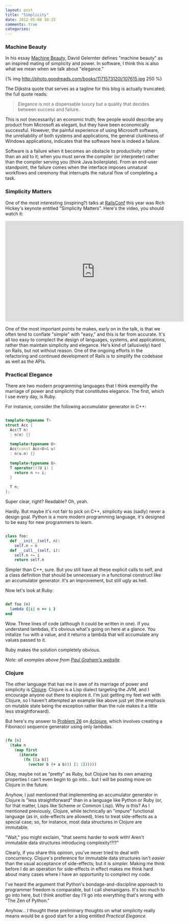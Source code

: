 ```yaml
---
layout: post
title: "Simplicity"
date: 2012-05-08 10:15
comments: true
categories: 
---
```


### Machine Beauty

In his essay [Machine Beauty](http://www.goodreads.com/book/show/107615.Machine_Beauty), David Gelernter defines "machine beauty" as an inspired mating of simplicity and power. In software, I think this is also what we mean when we talk about "elegance." 

{% img http://photo.goodreads.com/books/1171573120l/107615.jpg 250 %}

The Dijkstra quote that serves as a tagline for this blog is actually truncated; the full quote reads: 

> Elegance is not a dispensable luxury but a quality that decides between success and failure.

This is not (necessarily) an economic truth; few people would describe any product from Microsoft as elegant, but they have been economically successful. However, the painful experience of using Microsoft software, the unreliability of both systems and applications, the general clunkiness of Windows applications, indicates that the software here is indeed a failure.

Software is a failure when it becomes an obstacle to productivity rather than an aid to it; when you must serve the compiler (or interpreter) rather than the compiler serving you (think Java boilerplate). From an end-user standpoint, the failure comes when the interface imposes unnatural workflows and ceremony that interrupts the natural flow of completing a task.

### Simplicity Matters

One of the most interesting (inspiring?) talks at [RailsConf](http://railsconf2012.com/) this year was Rich Hickey's keynote entitled "Simplicity Matters". Here's the video, you should watch it:

<iframe width="560" height="315" src="http://www.youtube-nocookie.com/embed/rI8tNMsozo0" frameborder="0" allowfullscreen></iframe>

One of the most important points he makes, early on in the talk, is that we often tend to conflate "simple" with "easy," and this is far from accurate. It's all too easy to complect the design of languages, systems, and applications, rather than maintain simplicity and elegance. He's kind of (allusively) hard on Rails, but not without reason. One of the ongoing efforts in the refactoring and continued development of Rails is to simplify the codebase as well as the APIs. 

### Practical Elegance

There are two modern programming languages that I think exemplify the marriage of power and simplicity that constitutes elegance. The first, which I use every day, is Ruby. 

For instance, consider the following accumulator generator in C++:

``` c++ Accumulator Generator http://www.paulgraham.com/accgen.html

template<typename T>
struct Acc {
  Acc(T n)
  : n(n) {}
 
  template<typename U>
  Acc(const Acc<U>& u)
  : n(u.n) {}
 
  template<typename U>
  T operator()(U i) {
    return n += i;
  }
 
  T n;
};

```

Super clear, right? Readable? Oh, yeah.

Hardly. But maybe it's not fair to pick on C++, simplicity was (sadly) never a design goal.
Python is a more modern programming language, it's designed to be easy for new programmers to learn.

``` python Accumulator Generator http://www.paulgraham.com/accgen.html

class foo:
  def __init__(self, n):
    self.n = n
  def __call__(self, i):
    self.n += i
    return self.n

```

Simpler than C++, sure. But you still have all these explicit calls to self, and a class definition that should be unnecessary in a functional construct like an accumulator generator. It's an improvement, but still ugly as hell.

Now let's look at Ruby:

``` ruby Accumulator Generator http://www.paulgraham.com/accgen.html

def foo (n)
  lambda {|i| n += i } 
end

```

Wow. Three lines of code (although it could be written in one). If you understand lambdas, it's obvious what's going on here at a glance. You initalize `foo` with a value, and it returns a lambda that will accumulate any values passed to it.

Ruby makes the solution completely obvious.

_Note: all examples above from [Paul Graham's website](http://www.paulgraham.com/accgen.html)_

### Clojure

The other language that has me in awe of its marriage of power and simplicity is [Clojure](http://clojure.org). Clojure is a Lisp dialect targeting the JVM, and I encourage anyone out there to explore it. I'm just getting my feet wet with Clojure, so I haven't attempted an example like above just yet (the emphasis on mutable state being the exception rather than the rule makes it a little less straightforward).

But here's my answer to [Problem 26](https://4clojure.com/problem/26) on [4clojure](https://4clojure.com), which involves creating a Fibonacci sequence generator using only lambdas.

``` clojure Fibonacci Generator

(fn [n] 
  (take n 
    (map first 
      (iterate 
        (fn [[a b]] 
          (vector b (+ a b))) [1 1])))))

```

Okay, maybe not as "pretty" as Ruby, but Clojure has its own amazing properties I can't even begin to go into... but I will be posting more on Clojure in the future.

Anyhow, I just mentioned that implementing an accumulator generator in Clojure is "less straightforward" than in a language like Python or Ruby (or, for that matter, Lisps like Scheme or Common Lisp). Why is this? As I mentioned previously, Clojure, while technically an "impure" functional language (as in, side-effects are allowed), tries to treat side-effects as a special case; so, for instance, most data structures in Clojure are immutable.

"Wait," you might exclaim, "that seems harder to work with! Aren't immutable data structures introducing complexity!?!?"

Clearly, if you share this opinion, you've never tried to deal with concurrency. Clojure's preference for immutable data structures isn't _easier_ than the usual acceptance of side-effects; but it is _simpler._ Making me think before I do an operation for side-effects in effect makes me think hard about many cases where I have an opportunity to complect my code. 

I've heard the argument that Python's bondage-and-discipline approach to programmer freedom is comparable, but I call shenanigans. It's too much to go into here, but I think another day I'll go into everything that's wrong with "The Zen of Python."

Anyhow... I thought these preliminary thoughts on what simplicity really means would be a good start for a blog entitled *Practical Elegance.*







